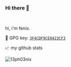 ### Hi there 👋

<br />

hi, i'm fenix. 

:key: GPG key: [`3F4CDF9CE8423CF3`](https://github.com/13ph03nix.gpg)





📈 my github stats

<a>
<img align="center" src="https://github-readme-stats.vercel.app/api?username=13ph03nix&show_icons=true&hide=stars&theme=blueberry" alt="13ph03nix" />
</a>
